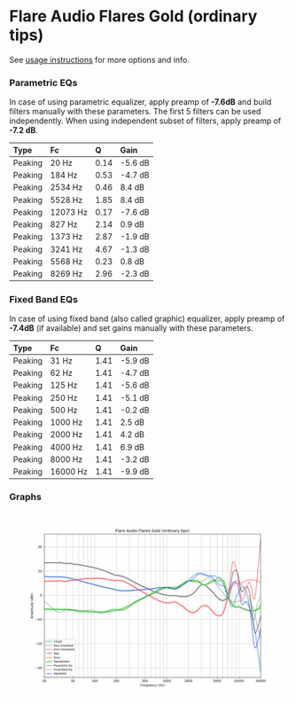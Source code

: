 # Flare Audio Flares Gold (ordinary tips)
See [usage instructions](https://github.com/jaakkopasanen/AutoEq#usage) for more options and info.

### Parametric EQs
In case of using parametric equalizer, apply preamp of **-7.6dB** and build filters manually
with these parameters. The first 5 filters can be used independently.
When using independent subset of filters, apply preamp of **-7.2 dB**.

| Type    | Fc       |    Q | Gain    |
|:--------|:---------|:-----|:--------|
| Peaking | 20 Hz    | 0.14 | -5.6 dB |
| Peaking | 184 Hz   | 0.53 | -4.7 dB |
| Peaking | 2534 Hz  | 0.46 | 8.4 dB  |
| Peaking | 5528 Hz  | 1.85 | 8.4 dB  |
| Peaking | 12073 Hz | 0.17 | -7.6 dB |
| Peaking | 827 Hz   | 2.14 | 0.9 dB  |
| Peaking | 1373 Hz  | 2.87 | -1.9 dB |
| Peaking | 3241 Hz  | 4.67 | -1.3 dB |
| Peaking | 5568 Hz  | 0.23 | 0.8 dB  |
| Peaking | 8269 Hz  | 2.96 | -2.3 dB |

### Fixed Band EQs
In case of using fixed band (also called graphic) equalizer, apply preamp of **-7.4dB**
(if available) and set gains manually with these parameters.

| Type    | Fc       |    Q | Gain    |
|:--------|:---------|:-----|:--------|
| Peaking | 31 Hz    | 1.41 | -5.9 dB |
| Peaking | 62 Hz    | 1.41 | -4.7 dB |
| Peaking | 125 Hz   | 1.41 | -5.6 dB |
| Peaking | 250 Hz   | 1.41 | -5.1 dB |
| Peaking | 500 Hz   | 1.41 | -0.2 dB |
| Peaking | 1000 Hz  | 1.41 | 2.5 dB  |
| Peaking | 2000 Hz  | 1.41 | 4.2 dB  |
| Peaking | 4000 Hz  | 1.41 | 6.9 dB  |
| Peaking | 8000 Hz  | 1.41 | -3.2 dB |
| Peaking | 16000 Hz | 1.41 | -9.9 dB |

### Graphs
![](./Flare%20Audio%20Flares%20Gold%20(ordinary%20tips).png)
